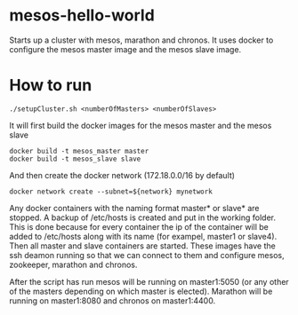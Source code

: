 # mesos-hello-world

Starts up a cluster with mesos, marathon and chronos. It uses docker to configure the mesos master image and the mesos slave image.

How to run
==========

```
./setupCluster.sh <numberOfMasters> <numberOfSlaves>
```

It will first build the docker images for the mesos master and the mesos slave

```
docker build -t mesos_master master
docker build -t mesos_slave slave
```

And then create the docker network (172.18.0.0/16 by default)

```
docker network create --subnet=${network} mynetwork
```

Any docker containers with the naming format master* or slave* are stopped.
A backup of /etc/hosts is created and put in the working folder. 
This is done because for every container the ip of the container will be added to /etc/hosts along with its name (for exampel, master1 or slave4).
Then all master and slave containers are started. These images have the ssh deamon running so that we can connect to them and configure mesos, zookeeper, marathon and chronos.

After the script has run mesos will be running on master1:5050 (or any other of the masters depending on which master is elected).
Marathon will be running on master1:8080 and chronos on master1:4400.
